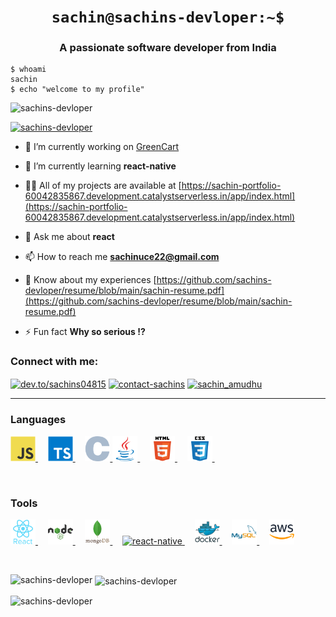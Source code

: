 <h1 align="center"><code>sachin@sachins-devloper:~$</code></h1>
<h3 align="center">A passionate software developer from India</h3>

<pre><code>$ whoami
sachin
$ echo "welcome to my profile"
</code></pre>

<p align="left"> <img src="https://komarev.com/ghpvc/?username=sachins-devloper&label=Profile%20views&color=0e75b6&style=flat" alt="sachins-devloper" /> </p>

<p align="left"> <a href="https://github.com/ryo-ma/github-profile-trophy"><img src="https://github-profile-trophy.vercel.app/?username=sachins-devloper" alt="sachins-devloper" /></a> </p>

- 🔭 I’m currently working on [GreenCart](https://greencart-deploy-6bwi.vercel.app/)

- 🌱 I’m currently learning **react-native**

- 👨‍💻 All of my projects are available at [https://sachin-portfolio-60042835867.development.catalystserverless.in/app/index.html](https://sachin-portfolio-60042835867.development.catalystserverless.in/app/index.html)

- 💬 Ask me about **react**

- 📫 How to reach me **sachinuce22@gmail.com**

- 📄 Know about my experiences [https://github.com/sachins-devloper/resume/blob/main/sachin-resume.pdf](https://github.com/sachins-devloper/resume/blob/main/sachin-resume.pdf)

- ⚡ Fun fact **Why so serious !?**

<h3 align="left">Connect with me:</h3>
<p align="left">
<a href="https://dev.to/dev.to/sachins04815" target="blank"><img align="center" src="https://raw.githubusercontent.com/rahuldkjain/github-profile-readme-generator/master/src/images/icons/Social/devto.svg" alt="dev.to/sachins04815" height="30" width="40" /></a>
<a href="https://linkedin.com/in/contact-sachins" target="blank"><img align="center" src="https://raw.githubusercontent.com/rahuldkjain/github-profile-readme-generator/master/src/images/icons/Social/linked-in-alt.svg" alt="contact-sachins" height="30" width="40" /></a>
<a href="https://instagram.com/sachin_amudhu" target="blank"><img align="center" src="https://raw.githubusercontent.com/rahuldkjain/github-profile-readme-generator/master/src/images/icons/Social/instagram.svg" alt="sachin_amudhu" height="30" width="40" /></a>
</p>

---

<h3 align="left">Languages</h3>
<p align="left">
    <!-- Languages: grouped and spaced for neat alignment -->
    <a href="https://developer.mozilla.org/en-US/docs/Web/JavaScript" target="_blank" rel="noreferrer">
        <img src="https://raw.githubusercontent.com/devicons/devicon/master/icons/javascript/javascript-original.svg" alt="javascript" width="40" height="40"/>
    </a>&nbsp;&nbsp;&nbsp;
    <a href="https://www.typescriptlang.org/" target="_blank" rel="noreferrer">
        <img src="https://raw.githubusercontent.com/devicons/devicon/master/icons/typescript/typescript-original.svg" alt="typescript" width="40" height="40"/>
    </a>&nbsp;&nbsp;&nbsp;
    <a href="https://www.cprogramming.com/" target="_blank" rel="noreferrer">
        <img src="https://raw.githubusercontent.com/devicons/devicon/master/icons/c/c-original.svg" alt="c" width="40" height="40"/>
    </a>
    <a href="https://www.java.com" target="_blank" rel="noreferrer">
        <img src="https://raw.githubusercontent.com/devicons/devicon/master/icons/java/java-original.svg" alt="java" width="40" height="40"/>
    </a>&nbsp;&nbsp;&nbsp;
    <a href="https://www.w3.org/html/" target="_blank" rel="noreferrer">
        <img src="https://raw.githubusercontent.com/devicons/devicon/master/icons/html5/html5-original-wordmark.svg" alt="html5" width="40" height="40"/>
    </a>&nbsp;&nbsp;&nbsp;
    <a href="https://www.w3schools.com/css/" target="_blank" rel="noreferrer">
        <img src="https://raw.githubusercontent.com/devicons/devicon/master/icons/css3/css3-original-wordmark.svg" alt="css3" width="40" height="40"/>
    </a>&nbsp;&nbsp;&nbsp;
    
</p>

<br/>

<h3 align="left">Tools</h3>
<p align="left">
    <!-- Tools: grouped and spaced for neat alignment -->
    <a href="https://reactjs.org/" target="_blank" rel="noreferrer">
        <img src="https://raw.githubusercontent.com/devicons/devicon/master/icons/react/react-original-wordmark.svg" alt="react" width="40" height="40"/>
    </a>&nbsp;&nbsp;&nbsp;
    <a href="https://nodejs.org" target="_blank" rel="noreferrer">
        <img src="https://raw.githubusercontent.com/devicons/devicon/master/icons/nodejs/nodejs-original-wordmark.svg" alt="nodejs" width="40" height="40"/>
    </a>&nbsp;&nbsp;&nbsp;
    <a href="https://www.mongodb.com/" target="_blank" rel="noreferrer">
        <img src="https://raw.githubusercontent.com/devicons/devicon/master/icons/mongodb/mongodb-original-wordmark.svg" alt="mongodb" width="40" height="40"/>
    </a>&nbsp;&nbsp;&nbsp;
    <a href="https://reactnative.dev/" target="_blank" rel="noreferrer">
        <img src="https://reactnative.dev/img/header_logo.svg" alt="react-native" width="40" height="40"/>
    </a>&nbsp;&nbsp;&nbsp;
    <a href="https://www.docker.com/" target="_blank" rel="noreferrer">
        <img src="https://raw.githubusercontent.com/devicons/devicon/master/icons/docker/docker-original-wordmark.svg" alt="docker" width="40" height="40"/>
    </a>&nbsp;&nbsp;&nbsp;
    <a href="https://www.mysql.com/" target="_blank" rel="noreferrer">
        <img src="https://raw.githubusercontent.com/devicons/devicon/master/icons/mysql/mysql-original-wordmark.svg" alt="mysql" width="40" height="40"/>
    </a>&nbsp;&nbsp;&nbsp;
    <a href="https://aws.amazon.com" target="_blank" rel="noreferrer">
        <img src="https://raw.githubusercontent.com/devicons/devicon/master/icons/amazonwebservices/amazonwebservices-original-wordmark.svg" alt="aws" width="40" height="40"/>
    </a>
</p>

<br/>

<p><img align="left" src="https://github-readme-stats.vercel.app/api/top-langs?username=sachins-devloper&show_icons=true&locale=en&layout=compact" alt="sachins-devloper" /></p>

<p>&nbsp;<img align="center" src="https://github-readme-stats.vercel.app/api?username=sachins-devloper&show_icons=true&locale=en" alt="sachins-devloper" /></p>

<p><img align="center" src="https://github-readme-streak-stats.herokuapp.com/?user=sachins-devloper&" alt="sachins-devloper" /></p>
